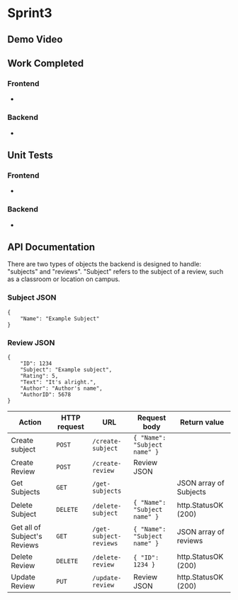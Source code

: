 # Sprint3

## Demo Video

## Work Completed
### Frontend
-
### Backend
-

## Unit Tests
### Frontend
-
### Backend
-

## API Documentation

There are two types of objects the backend is designed to handle: "subjects" and "reviews".
"Subject" refers to the subject of a review, such as a classroom or location on campus.

### Subject JSON
```
{
    "Name": "Example Subject"
}
```

### Review JSON
```
{
    "ID": 1234
    "Subject": "Example subject",
    "Rating": 5,
    "Text": "It's alright.",
    "Author": "Author's name",
    "AuthorID": 5678
}
```

| Action | HTTP request | URL | Request body | Return value |
| --- | --- | --- | --- | --- |
| Create subject | `POST` | `/create-subject` | `{ "Name": "Subject name" }` | |
| Create Review | `POST` | `/create-review` | Review JSON | |
| Get Subjects | `GET` | `/get-subjects` | | JSON array of Subjects |
| Delete Subject | `DELETE` | `/delete-subject` | `{ "Name": "Subject name" }` | http.StatusOK (200) |
| Get all of Subject's Reviews | `GET` | `/get-subject-reviews` | `{ "Name": "Subject name" }` | JSON array of reviews |
| Delete Review | `DELETE` | `/delete-review` | `{ "ID": 1234 }` | http.StatusOK (200) |
| Update Review | `PUT` | `/update-review` | Review JSON | http.StatusOK (200) |
